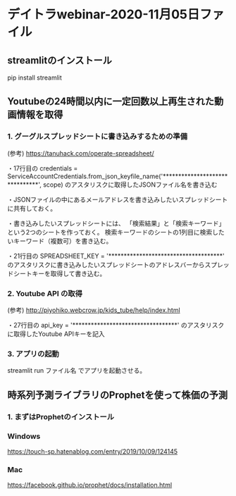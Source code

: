 # デイトラwebinar-2020-11月05日ファイル

## streamlitのインストール
pip install streamlit


## Youtubeの24時間以内に一定回数以上再生された動画情報を取得


### 1. グーグルスプレッドシートに書き込みするための準備

(参考) https://tanuhack.com/operate-spreadsheet/


・17行目の
credentials = ServiceAccountCredentials.from_json_keyfile_name('*******************************', scope)
のアスタリスクに取得したJSONファイル名を書き込む


・JSONファイルの中にあるメールアドレスを書き込みしたいスプレッドシートに共有しておく。

・書き込みしたいスプレッドシートには、
「検索結果」と「検索キーワード」という2つのシートを作っておく。
検索キーワードのシートの1列目に検索したいキーワード（複数可）を書き込む。

・21行目の
SPREADSHEET_KEY = '*************************************'
のアスタリスクに書き込みしたいスプレッドシートのアドレスバーからスプレッドシートキーを取得して書き込む。


### 2. Youtube API の取得
(参考) http://piyohiko.webcrow.jp/kids_tube/help/index.html

・27行目の
api_key = '**********************************'
のアスタリスクに取得したYoutube APIキーを記入


### 3. アプリの起動
streamlit run ファイル名
でアプリを起動させる。


## 時系列予測ライブラリのProphetを使って株価の予測


### 1. まずはProphetのインストール


### Windows
https://touch-sp.hatenablog.com/entry/2019/10/09/124145

### Mac
https://facebook.github.io/prophet/docs/installation.html





